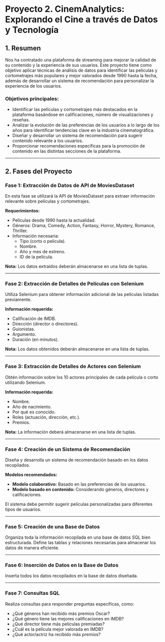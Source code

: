 # Proyecto 2. CinemAnalytics: Explorando el Cine a través de Datos y Tecnología

## 1. Resumen

Nos ha contratado una plataforma de streaming para mejorar la calidad de su contenido y la experiencia de sus usuarios. Este proyecto tiene como objetivo aplicar técnicas de análisis de datos para identificar las películas y cortometrajes más populares y mejor valorados desde 1990 hasta la fecha, además de desarrollar un sistema de recomendación para personalizar la experiencia de los usuarios.

### Objetivos principales:
- Identificar las películas y cortometrajes más destacados en la plataforma basándose en calificaciones, número de visualizaciones y reseñas.
- Analizar la evolución de las preferencias de los usuarios a lo largo de los años para identificar tendencias clave en la industria cinematográfica.
- Diseñar y desarrollar un sistema de recomendación para sugerir contenido relevante a los usuarios.
- Proporcionar recomendaciones específicas para la promoción de contenido en las distintas secciones de la plataforma.

---

## 2. Fases del Proyecto

### Fase 1: Extracción de Datos de API de MoviesDataset
En esta fase se utilizará la API de MoviesDataset para extraer información relevante sobre películas y cortometrajes.

**Requerimientos:**
- Películas desde 1990 hasta la actualidad.
- Géneros: Drama, Comedy, Action, Fantasy, Horror, Mystery, Romance, Thriller.
- Información necesaria:
  - Tipo (corto o película).
  - Nombre.
  - Año y mes de estreno.
  - ID de la película.

**Nota:** Los datos extraídos deberán almacenarse en una lista de tuplas.

---

### Fase 2: Extracción de Detalles de Películas con Selenium
Utiliza Selenium para obtener información adicional de las películas listadas previamente.

**Información requerida:**
- Calificación de IMDB.
- Dirección (director o directores).
- Guionistas.
- Argumento.
- Duración (en minutos).

**Nota:** Los datos obtenidos deberán almacenarse en una lista de tuplas.

---

### Fase 3: Extracción de Detalles de Actores con Selenium
Obtén información sobre los 10 actores principales de cada película o corto utilizando Selenium.

**Información requerida:**
- Nombre.
- Año de nacimiento.
- Por qué es conocido.
- Roles (actuación, dirección, etc.).
- Premios.

**Nota:** La información deberá almacenarse en una lista de tuplas.

---

### Fase 4: Creación de un Sistema de Recomendación
Diseña y desarrolla un sistema de recomendación basado en los datos recopilados.

**Modelos recomendados:**
- **Modelo colaborativo:** Basado en las preferencias de los usuarios.
- **Modelo basado en contenido:** Considerando géneros, directores y calificaciones.

El sistema debe permitir sugerir películas personalizadas para diferentes tipos de usuarios.

---

### Fase 5: Creación de una Base de Datos
Organiza toda la información recopilada en una base de datos SQL bien estructurada. Define las tablas y relaciones necesarias para almacenar los datos de manera eficiente.

---

### Fase 6: Inserción de Datos en la Base de Datos
Inserta todos los datos recopilados en la base de datos diseñada.

---

### Fase 7: Consultas SQL
Realiza consultas para responder preguntas específicas, como:
- ¿Qué géneros han recibido más premios Oscar?
- ¿Qué género tiene las mejores calificaciones en IMDB?
- ¿Qué director tiene más películas premiadas?
- ¿Cuál es la película mejor valorada en IMDB?
- ¿Qué actor/actriz ha recibido más premios?
